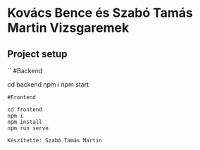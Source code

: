# Kovács Bence és Szabó Tamás Martin Vizsgaremek

## Project setup
``
#Backend

cd backend
npm i
npm start

```
#Frontend

cd frontend
npm i
npm install
npm run serve

Készítette: Szabó Tamás Martin
